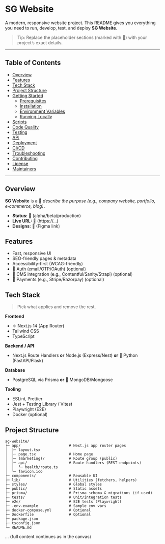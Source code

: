# SG Website

A modern, responsive website project. This README gives you everything you need to run, develop, test, and deploy **SG Website**.

> Tip: Replace the placeholder sections (marked with 🔧) with your project’s exact details.

---

## Table of Contents
- [Overview](#overview)
- [Features](#features)
- [Tech Stack](#tech-stack)
- [Project Structure](#project-structure)
- [Getting Started](#getting-started)
  - [Prerequisites](#prerequisites)
  - [Installation](#installation)
  - [Environment Variables](#environment-variables)
  - [Running Locally](#running-locally)
- [Scripts](#scripts)
- [Code Quality](#code-quality)
- [Testing](#testing)
- [API](#api)
- [Deployment](#deployment)
- [CI/CD](#cicd)
- [Troubleshooting](#troubleshooting)
- [Contributing](#contributing)
- [License](#license)
- [Maintainers](#maintainers)

---

## Overview
**SG Website** is a 🔧 _describe the purpose (e.g., company website, portfolio, e‑commerce, blog)_.

- **Status:** 🔧 (alpha/beta/production)
- **Live URL:** 🔧 (https://…)
- **Designs:** 🔧 (Figma link)

## Features
- Fast, responsive UI
- SEO-friendly pages & metadata
- Accessibility-first (WCAG-friendly)
- 🔧 Auth (email/OTP/OAuth) (optional)
- 🔧 CMS integration (e.g., Contentful/Sanity/Strapi) (optional)
- 🔧 Payments (e.g., Stripe/Razorpay) (optional)

## Tech Stack
> Pick what applies and remove the rest.

**Frontend**
- ⚛️ Next.js 14 (App Router)
- Tailwind CSS
- TypeScript

**Backend / API**
- Next.js Route Handlers **or** Node.js (Express/Nest) **or** 🔧 Python (FastAPI/Flask)

**Database**
- PostgreSQL via Prisma **or** 🔧 MongoDB/Mongoose

**Tooling**
- ESLint, Prettier
- Jest + Testing Library / Vitest
- Playwright (E2E)
- Docker (optional)

## Project Structure
```
sg-website/
├─ app/                      # Next.js app router pages
│  ├─ layout.tsx
│  ├─ page.tsx               # Home page
│  ├─ (marketing)/           # Route group (public)
│  ├─ api/                   # Route handlers (REST endpoints)
│  │  └─ health/route.ts
│  └─ favicon.ico
├─ components/               # Reusable UI
├─ lib/                      # Utilities (fetchers, helpers)
├─ styles/                   # Global styles
├─ public/                   # Static assets
├─ prisma/                   # Prisma schema & migrations (if used)
├─ tests/                    # Unit/integration tests
├─ e2e/                      # E2E tests (Playwright)
├─ .env.example              # Sample env vars
├─ docker-compose.yml        # Optional
├─ Dockerfile                # Optional
├─ package.json
├─ tsconfig.json
└─ README.md
```
... (full content continues as in the canvas)
